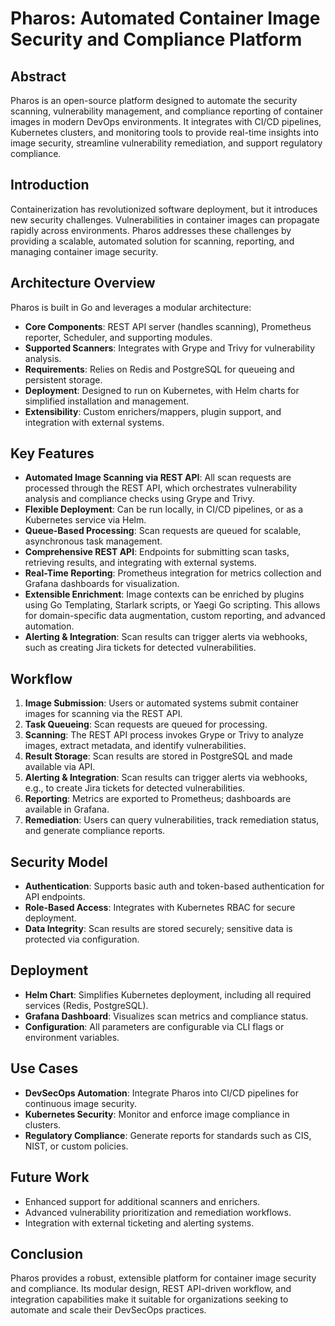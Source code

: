 # Pharos: Automated Container Image Security and Compliance Platform

## Abstract

Pharos is an open-source platform designed to automate the security scanning, vulnerability management, and compliance reporting of container images in modern DevOps environments. It integrates with CI/CD pipelines, Kubernetes clusters, and monitoring tools to provide real-time insights into image security, streamline vulnerability remediation, and support regulatory compliance.

## Introduction

Containerization has revolutionized software deployment, but it introduces new security challenges. Vulnerabilities in container images can propagate rapidly across environments. Pharos addresses these challenges by providing a scalable, automated solution for scanning, reporting, and managing container image security.

## Architecture Overview

Pharos is built in Go and leverages a modular architecture:

- **Core Components**: REST API server (handles scanning), Prometheus reporter, Scheduler, and supporting modules.
- **Supported Scanners**: Integrates with Grype and Trivy for vulnerability analysis.
- **Requirements**: Relies on Redis and PostgreSQL for queueing and persistent storage.
- **Deployment**: Designed to run on Kubernetes, with Helm charts for simplified installation and management.
- **Extensibility**: Custom enrichers/mappers, plugin support, and integration with external systems.

## Key Features

- **Automated Image Scanning via REST API**: All scan requests are processed through the REST API, which orchestrates vulnerability analysis and compliance checks using Grype and Trivy.
- **Flexible Deployment**: Can be run locally, in CI/CD pipelines, or as a Kubernetes service via Helm.
- **Queue-Based Processing**: Scan requests are queued for scalable, asynchronous task management.
- **Comprehensive REST API**: Endpoints for submitting scan tasks, retrieving results, and integrating with external systems.
- **Real-Time Reporting**: Prometheus integration for metrics collection and Grafana dashboards for visualization.
- **Extensible Enrichment**: Image contexts can be enriched by plugins using Go Templating, Starlark scripts, or Yaegi Go scripting. This allows for domain-specific data augmentation, custom reporting, and advanced automation.
- **Alerting & Integration**: Scan results can trigger alerts via webhooks, such as creating Jira tickets for detected vulnerabilities.

## Workflow

1. **Image Submission**: Users or automated systems submit container images for scanning via the REST API.
2. **Task Queueing**: Scan requests are queued for processing.
3. **Scanning**: The REST API process invokes Grype or Trivy to analyze images, extract metadata, and identify vulnerabilities.
4. **Result Storage**: Scan results are stored in PostgreSQL and made available via API.
5. **Alerting & Integration**: Scan results can trigger alerts via webhooks, e.g., to create Jira tickets for detected vulnerabilities.
6. **Reporting**: Metrics are exported to Prometheus; dashboards are available in Grafana.
7. **Remediation**: Users can query vulnerabilities, track remediation status, and generate compliance reports.

## Security Model

- **Authentication**: Supports basic auth and token-based authentication for API endpoints.
- **Role-Based Access**: Integrates with Kubernetes RBAC for secure deployment.
- **Data Integrity**: Scan results are stored securely; sensitive data is protected via configuration.

## Deployment

- **Helm Chart**: Simplifies Kubernetes deployment, including all required services (Redis, PostgreSQL).
- **Grafana Dashboard**: Visualizes scan metrics and compliance status.
- **Configuration**: All parameters are configurable via CLI flags or environment variables.

## Use Cases

- **DevSecOps Automation**: Integrate Pharos into CI/CD pipelines for continuous image security.
- **Kubernetes Security**: Monitor and enforce image compliance in clusters.
- **Regulatory Compliance**: Generate reports for standards such as CIS, NIST, or custom policies.

## Future Work

- Enhanced support for additional scanners and enrichers.
- Advanced vulnerability prioritization and remediation workflows.
- Integration with external ticketing and alerting systems.

## Conclusion

Pharos provides a robust, extensible platform for container image security and compliance. Its modular design, REST API-driven workflow, and integration capabilities make it suitable for organizations seeking to automate and scale their DevSecOps practices.
